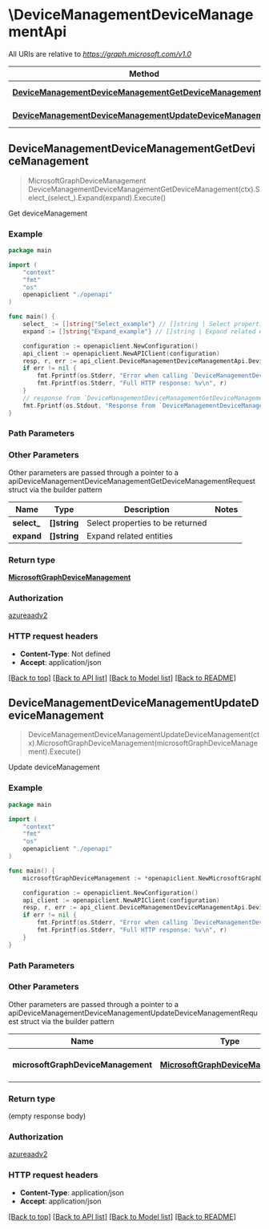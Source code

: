 # \DeviceManagementDeviceManagementApi

All URIs are relative to *https://graph.microsoft.com/v1.0*

Method | HTTP request | Description
------------- | ------------- | -------------
[**DeviceManagementDeviceManagementGetDeviceManagement**](DeviceManagementDeviceManagementApi.md#DeviceManagementDeviceManagementGetDeviceManagement) | **Get** /deviceManagement | Get deviceManagement
[**DeviceManagementDeviceManagementUpdateDeviceManagement**](DeviceManagementDeviceManagementApi.md#DeviceManagementDeviceManagementUpdateDeviceManagement) | **Patch** /deviceManagement | Update deviceManagement



## DeviceManagementDeviceManagementGetDeviceManagement

> MicrosoftGraphDeviceManagement DeviceManagementDeviceManagementGetDeviceManagement(ctx).Select_(select_).Expand(expand).Execute()

Get deviceManagement

### Example

```go
package main

import (
    "context"
    "fmt"
    "os"
    openapiclient "./openapi"
)

func main() {
    select_ := []string{"Select_example"} // []string | Select properties to be returned (optional)
    expand := []string{"Expand_example"} // []string | Expand related entities (optional)

    configuration := openapiclient.NewConfiguration()
    api_client := openapiclient.NewAPIClient(configuration)
    resp, r, err := api_client.DeviceManagementDeviceManagementApi.DeviceManagementDeviceManagementGetDeviceManagement(context.Background()).Select_(select_).Expand(expand).Execute()
    if err != nil {
        fmt.Fprintf(os.Stderr, "Error when calling `DeviceManagementDeviceManagementApi.DeviceManagementDeviceManagementGetDeviceManagement``: %v\n", err)
        fmt.Fprintf(os.Stderr, "Full HTTP response: %v\n", r)
    }
    // response from `DeviceManagementDeviceManagementGetDeviceManagement`: MicrosoftGraphDeviceManagement
    fmt.Fprintf(os.Stdout, "Response from `DeviceManagementDeviceManagementApi.DeviceManagementDeviceManagementGetDeviceManagement`: %v\n", resp)
}
```

### Path Parameters



### Other Parameters

Other parameters are passed through a pointer to a apiDeviceManagementDeviceManagementGetDeviceManagementRequest struct via the builder pattern


Name | Type | Description  | Notes
------------- | ------------- | ------------- | -------------
 **select_** | **[]string** | Select properties to be returned | 
 **expand** | **[]string** | Expand related entities | 

### Return type

[**MicrosoftGraphDeviceManagement**](MicrosoftGraphDeviceManagement.md)

### Authorization

[azureaadv2](../README.md#azureaadv2)

### HTTP request headers

- **Content-Type**: Not defined
- **Accept**: application/json

[[Back to top]](#) [[Back to API list]](../README.md#documentation-for-api-endpoints)
[[Back to Model list]](../README.md#documentation-for-models)
[[Back to README]](../README.md)


## DeviceManagementDeviceManagementUpdateDeviceManagement

> DeviceManagementDeviceManagementUpdateDeviceManagement(ctx).MicrosoftGraphDeviceManagement(microsoftGraphDeviceManagement).Execute()

Update deviceManagement

### Example

```go
package main

import (
    "context"
    "fmt"
    "os"
    openapiclient "./openapi"
)

func main() {
    microsoftGraphDeviceManagement := *openapiclient.NewMicrosoftGraphDeviceManagement() // MicrosoftGraphDeviceManagement | New property values

    configuration := openapiclient.NewConfiguration()
    api_client := openapiclient.NewAPIClient(configuration)
    resp, r, err := api_client.DeviceManagementDeviceManagementApi.DeviceManagementDeviceManagementUpdateDeviceManagement(context.Background()).MicrosoftGraphDeviceManagement(microsoftGraphDeviceManagement).Execute()
    if err != nil {
        fmt.Fprintf(os.Stderr, "Error when calling `DeviceManagementDeviceManagementApi.DeviceManagementDeviceManagementUpdateDeviceManagement``: %v\n", err)
        fmt.Fprintf(os.Stderr, "Full HTTP response: %v\n", r)
    }
}
```

### Path Parameters



### Other Parameters

Other parameters are passed through a pointer to a apiDeviceManagementDeviceManagementUpdateDeviceManagementRequest struct via the builder pattern


Name | Type | Description  | Notes
------------- | ------------- | ------------- | -------------
 **microsoftGraphDeviceManagement** | [**MicrosoftGraphDeviceManagement**](MicrosoftGraphDeviceManagement.md) | New property values | 

### Return type

 (empty response body)

### Authorization

[azureaadv2](../README.md#azureaadv2)

### HTTP request headers

- **Content-Type**: application/json
- **Accept**: application/json

[[Back to top]](#) [[Back to API list]](../README.md#documentation-for-api-endpoints)
[[Back to Model list]](../README.md#documentation-for-models)
[[Back to README]](../README.md)

